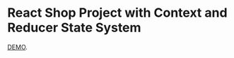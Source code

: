 # React Shop Project with Context and Reducer State System

[DEMO](https://michey85.github.io/react-shop/).
